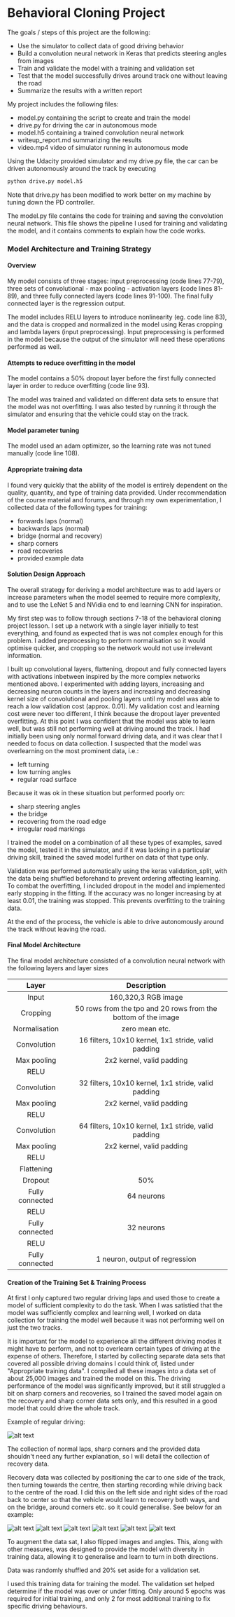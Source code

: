 # **Behavioral Cloning Project**

The goals / steps of this project are the following:
* Use the simulator to collect data of good driving behavior
* Build a convolution neural network in Keras that predicts steering angles from images
* Train and validate the model with a training and validation set
* Test that the model successfully drives around track one without leaving the road
* Summarize the results with a written report

[//]: # (Image References)

[centre]: ./examples/centre.jpg "Centre"
[recov1]: ./examples/recov1.jpg "Recovery Image"
[recov2]: ./examples/recov2.jpg "Recovery Image"
[recov3]: ./examples/recov3.jpg "Recovery Image"
[recov4]: ./examples/recov4.jpg "Recovery Image"
[recov5]: ./examples/recov5.jpg "Recovery Image"
[recov6]: ./examples/recov6.jpg "Recovery Image"

My project includes the following files:
* model.py containing the script to create and train the model
* drive.py for driving the car in autonomous mode
* model.h5 containing a trained convolution neural network 
* writeup_report.md summarizing the results
* video.mp4 video of simulator running in autonomous mode

Using the Udacity provided simulator and my drive.py file, the car can be driven autonomously around the track by executing 
```sh
python drive.py model.h5
```
Note that drive.py has been modified to work better on my machine by tuning down the PD controller.

The model.py file contains the code for training and saving the convolution neural network. This file shows the pipeline I used for training and validating the model, and it contains comments to explain how the code works.

### Model Architecture and Training Strategy

#### Overview

My model consists of three stages: input preprocessing (code lines 77-79), three sets of convolutional - max pooling - activation layers (code lines 81-89), and three fully connected layers (code lines 91-100). The final fully connected layer is the regression output.

The model includes RELU layers to introduce nonlinearity (eg. code line 83), and the data is cropped and normalized in the model using Keras cropping and lambda layers (input preprocessing). Input preprocessing is performed in the model because the output of the simulator will need these operations performed as well.

#### Attempts to reduce overfitting in the model

The model contains a 50% dropout layer before the first fully connected layer in order to reduce overfitting (code line 93). 

The model was trained and validated on different data sets to ensure that the model was not overfitting. I was also tested by running it through the simulator and ensuring that the vehicle could stay on the track.

#### Model parameter tuning

The model used an adam optimizer, so the learning rate was not tuned manually (code line 108).

#### Appropriate training data

I found very quickly that the ability of the model is entirely dependent on the quality, quantity, and type of training data provided. Under recommendation of the course material and forums, and through my own experimentation, I collected data of the following types for training:
* forwards laps (normal)
* backwards laps (normal)
* bridge (normal and recovery)
* sharp corners
* road recoveries
* provided example data

#### Solution Design Approach

The overall strategy for deriving a model architecture was to add layers or increase parameters when the model seemed to require more complexity, and to use the LeNet 5 and NVidia end to end learning CNN for inspiration.

My first step was to follow through sections 7-18 of the behavioral cloning project lesson. I set up a network with a single layer initially to test everything, and found as expected that is was not complex enough for this problem. I added preprocessing to perform normalisation so it would optimise quicker, and cropping so the network would not use irrelevant information.

I built up convolutional layers, flattening, dropout and fully connected layers with activations inbetween inspired by the more complex networks mentioned above. I experimented with adding layers, increasing and decreasing neuron counts in the layers and increasing and decreasing kernel size of convolutional and pooling layers until my model was able to reach a low validation cost (approx. 0.01). My validation cost and learning cost were never too different, I think because the dropout layer prevented overfitting. At this point I was confident that the model was able to learn well, but was still not performing well at driving around the track. I had initially been using only normal forward driving data, and it was clear that I needed to focus on data collection. I suspected that the model was overlearning on the most prominent data, i.e.:
* left turning
* low turning angles
* regular road surface

Because it was ok in these situation but performed poorly on:
* sharp steering angles
* the bridge
* recovering from the road edge
* irregular road markings

I trained the model on a combination of all these types of examples, saved the model, tested it in the simulator, and if it was lacking in a particular driving skill, trained the saved model further on data of that type only.

Validation was performed automatically using the keras validation_split, with the data being shuffled beforehand to prevent ordering affecting learning.
To combat the overfitting, I included dropout in the model and implemented early stopping in the fitting. If the accuracy was no longer increasing by at least 0.01, the training was stopped. This prevents overfitting to the training data.

At the end of the process, the vehicle is able to drive autonomously around the track without leaving the road.

#### Final Model Architecture

The final model architecture consisted of a convolution neural network with the following layers and layer sizes 

| Layer         		|     Description	        					| 
|:---------------------:|:---------------------------------------------:| 
| Input         		| 160,320,3 RGB image   							| 
| Cropping         		| 50 rows from the tpo and 20 rows from the bottom of the image | 
| Normalisation 		| zero mean etc. |
| Convolution  	| 16 filters, 10x10 kernel, 1x1 stride, valid padding |
| Max pooling	   | 2x2 kernel, valid padding	|
| RELU					|												|
| Convolution  	| 32 filters, 10x10 kernel, 1x1 stride, valid padding |
| Max pooling	   | 2x2 kernel, valid padding	|
| RELU					|												|
| Convolution  	| 64 filters, 10x10 kernel, 1x1 stride, valid padding |
| Max pooling	   | 2x2 kernel, valid padding	|
| RELU					|												|
| Flattening	    |    								|
| Dropout					|					50%							|
| Fully connected		| 64 neurons  									|
| RELU					|												|
| Fully connected		| 32 neurons	|
| RELU					|												|
| Fully connected		| 1 neuron, output of regression		|


#### Creation of the Training Set & Training Process

At first I only captured two regular driving laps and used those to create a model of sufficient complexity to do the task. When I was satistied that the model was sufficiently complex and learning well, I worked on data collection for training the model well because it was not performing well on just the two tracks.

It is important for the model to experience all the different driving modes it might have to perform, and not to overlearn certain types of driving at the expense of others. Therefore, I started by collecting separate data sets that covered all possible driving domains I could think of, listed under "Appropriate training data". I compiled all these images into a data set of about 25,000 images and trained the model on this. The driving performance of the model was significantly improved, but it still struggled a bit on sharp corners and recoveries, so I trained the saved model again on the recovery and sharp corner data sets only, and this resulted in a good model that could drive the whole track.

Example of regular driving:

![alt text][centre]

The collection of normal laps, sharp corners and the provided data shouldn't need any further explanation, so I will detail the collection of recovery data.

Recovery data was collected by positioning the car to one side of the track, then turning towards the centre, then starting recording while driving back to the centre of the road. I did this on the left side and right sides of the road back to center so that the vehicle would learn to recovery both ways, and on the bridge, around corners etc. so it could generalise. See below for an example:

![alt text][recov1] ![alt text][recov2] ![alt text][recov3]
![alt text][recov4] ![alt text][recov5] ![alt text][recov6]

To augment the data sat, I also flipped images and angles. This, along with other measures, was designed to provide the model with diversity in training data, allowing it to generalise and learn to turn in both directions.

Data was randomly shuffled and 20% set aside for a validation set. 

I used this training data for training the model. The validation set helped determine if the model was over or under fitting. Only around 5 epochs was required for initial training, and only 2 for most additional training to fix specific driving behaviours.
